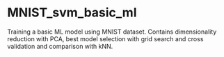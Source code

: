 # MNIST_svm_basic_ml
Training a basic ML model using MNIST dataset. Contains dimensionality reduction with PCA, best model selection with grid search and cross validation and comparison with kNN.
